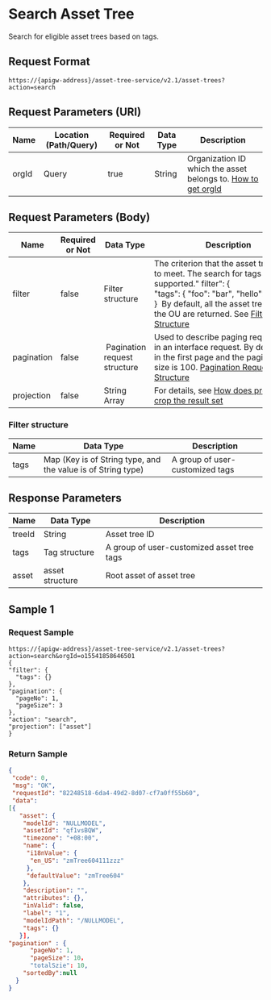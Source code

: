 # Search Asset Tree



Search for eligible asset trees based on tags.

## Request Format

```
https://{apigw-address}/asset-tree-service/v2.1/asset-trees?action=search
```

## Request Parameters (URI)

| Name | Location (Path/Query) | Required or Not | Data Type | Description |
|---------------|------------------|----------|-----------|--------------|
| orgId         | Query            | true     | String    | Organization ID which the asset belongs to. [How to get orgId](/docs/api/en/latest/api_faqs#how-to-get-organization-id-orgid-orgid)                |

## Request Parameters (Body)

| Name | Required or Not | Data Type | Description |
|-----------------|---------------|-------------------|-----|
| filter| false         | Filter structure          | The criterion that the asset tree needs to meet. The search for tags is supported." filter": {  "tags": { "foo": "bar", "hello": "world" }  }  By default, all the asset trees under the OU are returned. See [Filter Structure](/docs/api/en/latest/asset_tree/search_asset_tree.html#filter-filterstruc)   |
| pagination| false         |  Pagination request structure | Used to describe paging requirements in an interface request. By default, it is in the first page and the pagination size is 100. [Pagination Request Structure](/docs/api/en/latest/overview.html#pagination-request-structure) |
| projection| false         | String Array          | For details, see [How does projection crop the result set](/docs/api/en/latest/api_faqs.html#how-does-projection-crop-the-result-set)|


### Filter structure <filterstruc>

| Name | Data Type | Description |
|-----------|------------------------------------|-----------------------|
| tags| Map (Key is of String type, and the value is of String type) | A group of user-customized tags  |


## Response Parameters

| Name | Data Type | Description |
|-------------|-----------------------------------|-----------------------------|
| treeId| String                            | Asset tree ID                    |
| tags| Tag structure | A group of user-customized asset tree tags  |
| asset| asset structure                    | Root asset of asset tree              |



## Sample 1

### Request Sample

```
https://{apigw-address}/asset-tree-service/v2.1/asset-trees?action=search&orgId=o15541858646501
{
"filter": {
  "tags": {}
},
"pagination": {
  "pageNo": 1,
  "pageSize": 3
},
"action": "search",
"projection": ["asset"]
}
```

### Return Sample

```json
{
 "code": 0,
 "msg": "OK",
 "requestId": "82248518-6da4-49d2-8d07-cf7a0ff55b60",
 "data": 
[{
   "asset": {
    "modelId": "NULLMODEL",
    "assetId": "qf1vsBQW",
    "timezone": "+08:00",
    "name": {
     "i18nValue": {
      "en_US": "zmTree604111zzz"
     },
     "defaultValue": "zmTree604"
    },
    "description": "",
    "attributes": {},
    "inValid": false,
    "label": "1",
    "modelIdPath": "/NULLMODEL",
    "tags": {} 
   }],
"pagination" : {
      "pageNo": 1,
      "pageSize": 10，
      "totalSzie": 10,
    "sortedBy":null
  }
}
```

